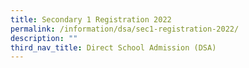 ```yaml
---
title: Secondary 1 Registration 2022
permalink: /information/dsa/sec1-registration-2022/
description: ""
third_nav_title: Direct School Admission (DSA)
---
```


